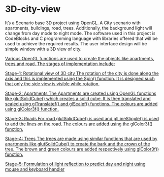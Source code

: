 # 3D-city-view

It’s a Scenario base 3D project using OpenGL. A City scenario with apartments, buildings, road, trees. 
Additionally, the background light will change from day mode to night mode.
The software used in this project is CodeBlocks and C programming language with libraries 
offered that will be used to achieve the required results. The user interface design will be
simple window with a 3D view of city.


<a href="https://github.com/ShreyaMPadmashali/3D-city-view/blob/main/output-screenshot/s2.png">
Various OpenGL functions are used to create the objects like apartments, trees and road.
The stages of implementation include:

Stage-1: Rotational view of 3D city
The rotation of the city is done along the axis and this is implemented using 
the Spin() function. It is designed such that only the side view is visible 
while rotation.

Stage-2: Apartments
The Apartments are created using OpenGL functions like glutSolidCube() 
which creates a solid cube. It is then translated and scaled using 
glTranslatef() and glScalef() functions. The colours are added using 
glColor3f() function.

Stage-3: Roads
For road glutSolidCube() is used and glLineStipple() is used to add the lines 
on the road. The colours are added using the glColor3f() function.

Stage-4: Trees
The trees are made using similar functions that are used by apartments like
glutSolidCube() to create the bark and the crown of the tree. The brown and 
green colours are added respectively using glColor3f() function.

Stage-5: Formulation of light reflection to predict day and night using 
mouse and keyboard handler
